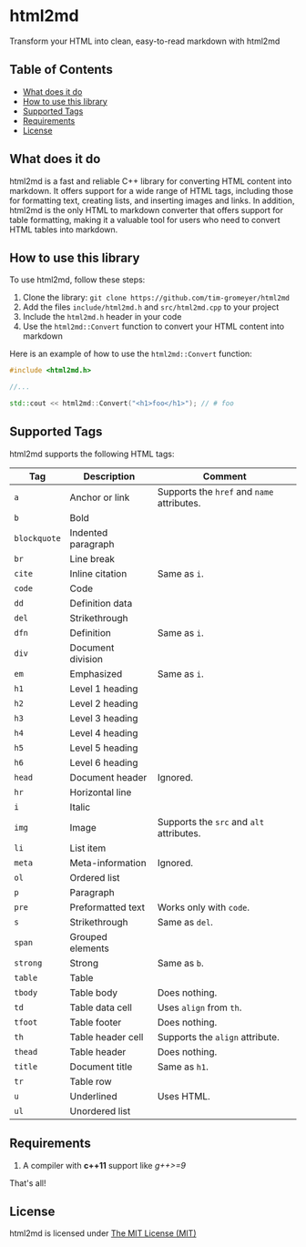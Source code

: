 # html2md

Transform your HTML into clean, easy-to-read markdown with html2md

## Table of Contents

- [What does it do](#what-does-it-do)
- [How to use this library](#how-to-use-this-library)
- [Supported Tags](#supported-tags)
- [Requirements](#requirements)
- [License](#license)


## What does it do

html2md is a fast and reliable C++ library for converting HTML content into markdown. It offers support for a wide range of HTML tags, including those for formatting text, creating lists, and inserting images and links. In addition, html2md is the only HTML to markdown converter that offers support for table formatting, making it a valuable tool for users who need to convert HTML tables into markdown.


## How to use this library

To use html2md, follow these steps:

1. Clone the library: `git clone https://github.com/tim-gromeyer/html2md`
2. Add the files `include/html2md.h` and `src/html2md.cpp` to your project
3. Include the `html2md.h` header in your code
4. Use the `html2md::Convert` function to convert your HTML content into markdown

Here is an example of how to use the `html2md::Convert` function:

```cpp
#include <html2md.h>

//...

std::cout << html2md::Convert("<h1>foo</h1>"); // # foo
```

## Supported Tags

html2md supports the following HTML tags:

| Tag          | Description        | Comment                                    |
| ------------ | ------------------ | ------------------------------------------ |
| `a`          | Anchor or link     | Supports the `href` and `name` attributes. |
| `b`          | Bold               |                                            |
| `blockquote` | Indented paragraph |                                            |
| `br`         | Line break         |                                            |
| `cite`       | Inline citation    | Same as `i`.                               |
| `code`       | Code               |                                            |
| `dd`         | Definition data    |                                            |
| `del`        | Strikethrough      |                                            |
| `dfn`        | Definition         | Same as `i`.                               |
| `div`        | Document division  |                                            |
| `em`         | Emphasized         | Same as `i`.                               |
| `h1`         | Level 1 heading    |                                            |
| `h2`         | Level 2 heading    |                                            |
| `h3`         | Level 3 heading    |                                            |
| `h4`         | Level 4 heading    |                                            |
| `h5`         | Level 5 heading    |                                            |
| `h6`         | Level 6 heading    |                                            |
| `head`       | Document header    | Ignored.                                   |
| `hr`         | Horizontal line    |                                            |
| `i`          | Italic             |                                            |
| `img`        | Image              | Supports the `src` and `alt` attributes.   |
| `li`         | List item          |                                            |
| `meta`       | Meta-information   | Ignored.                                   |
| `ol`         | Ordered list       |                                            |
| `p`          | Paragraph          |                                            |
| `pre`        | Preformatted text  | Works only with `code`.                    |
| `s`          | Strikethrough      | Same as `del`.                             |
| `span`       | Grouped elements   |                                            |
| `strong`     | Strong             | Same as `b`.                               |
| `table`      | Table              |                                            |
| `tbody`      | Table body         | Does nothing.                              |
| `td`         | Table data cell    | Uses `align` from `th`.                    |
| `tfoot`      | Table footer       | Does nothing.                              |
| `th`         | Table header cell  | Supports the `align` attribute.            |
| `thead`      | Table header       | Does nothing.                              |
| `title`      | Document title     | Same as `h1`.                              |
| `tr`         | Table row          |                                            |
| `u`          | Underlined         | Uses HTML.                                 |
| `ul`         | Unordered list     |                                            |

## Requirements

1. A compiler with **c++11** support like *g++>=9*

That's all!

## License

html2md is licensed under [The MIT License (MIT)](https://opensource.org/licenses/MIT)
